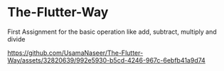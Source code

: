 # The-Flutter-Way

First Assignment for the basic operation like add, subtract, multiply and divide


https://github.com/UsamaNaseer/The-Flutter-Way/assets/32820639/992e5930-b5cd-4246-967c-6ebfb41a9d74

